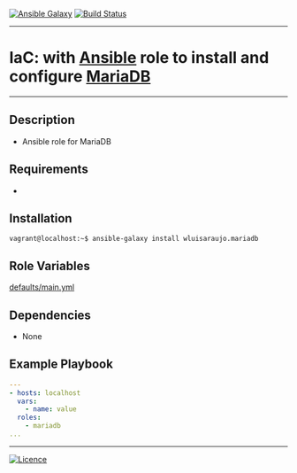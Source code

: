 [![Ansible Galaxy](https://img.shields.io/badge/Ansible%20Galaxy-MariaDB-blue.svg)](https://galaxy.ansible.com/wluisaraujo/mariadb) [![Build Status](https://travis-ci.org/wluisaraujo/ansible-role-nginx.svg?branch=master)](https://travis-ci.org/wluisaraujo/ansible-role-nginx)

---
# IaC: with [Ansible](https://www.ansible.com) role to install and configure [MariaDB](https://mariadb.org)
------------

Description
------------

 * Ansible role for MariaDB
 
Requirements
------------

 *

Installation
------------

```console
vagrant@localhost:~$ ansible-galaxy install wluisaraujo.mariadb
```

Role Variables
--------------

[defaults/main.yml](defaults/main.yml)

Dependencies
------------

* None

Example Playbook
----------------
```yaml
---
- hosts: localhost
  vars:
    - name: value
  roles:
    - mariadb
...    
```

----------------
[![Licence](https://img.shields.io/badge/License-GPL%20v3-red.svg)](https://www.gnu.org/licenses/gpl-3.0.pt-br.html)

